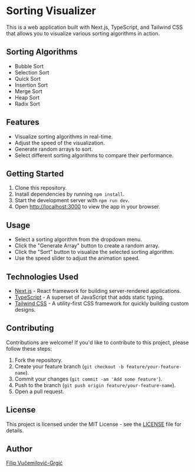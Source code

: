 # Sorting Visualizer

This is a web application built with Next.js, TypeScript, and Tailwind CSS that allows you to visualize various sorting algorithms in action.

## Sorting Algorithms

- Bubble Sort
- Selection Sort
- Quick Sort
- Insertion Sort
- Merge Sort
- Heap Sort
- Radix Sort

## Features

- Visualize sorting algorithms in real-time.
- Adjust the speed of the visualization.
- Generate random arrays to sort.
- Select different sorting algorithms to compare their performance.

## Getting Started

1. Clone this repository.
2. Install dependencies by running `npm install`.
3. Start the development server with `npm run dev`.
4. Open [http://localhost:3000](http://localhost:3000) to view the app in your browser.

## Usage

- Select a sorting algorithm from the dropdown menu.
- Click the "Generate Array" button to create a random array.
- Click the "Sort" button to visualize the selected sorting algorithm.
- Use the speed slider to adjust the animation speed.

## Technologies Used

- [Next.js](https://nextjs.org/) - React framework for building server-rendered applications.
- [TypeScript](https://www.typescriptlang.org/) - A superset of JavaScript that adds static typing.
- [Tailwind CSS](https://tailwindcss.com/) - A utility-first CSS framework for quickly building custom designs.

## Contributing

Contributions are welcome! If you'd like to contribute to this project, please follow these steps:

1. Fork the repository.
2. Create your feature branch (`git checkout -b feature/your-feature-name`).
3. Commit your changes (`git commit -am 'Add some feature'`).
4. Push to the branch (`git push origin feature/your-feature-name`).
5. Open a pull request.

## License

This project is licensed under the MIT License - see the [LICENSE](LICENSE) file for details.

## Author

[Filip Vučemilović-Grgić](https://github.com/fvucemilo)
